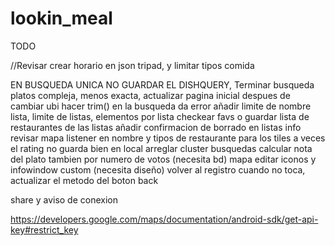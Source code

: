 # lookin_meal

TODO

//Revisar crear horario en json tripad, y limitar tipos comida

EN BUSQUEDA UNICA NO GUARDAR EL DISHQUERY,
Terminar busqueda platos compleja, menos exacta,
actualizar pagina inicial despues de cambiar ubi
hacer trim() en la busqueda da error
añadir limite de nombre lista, limite de listas, elementos por lista
checkear favs o guardar lista de restaurantes de las listas
añadir confirmacion de borrado en listas
info revisar mapa
listener en nombre y tipos de restaurante para los tiles
a veces el rating no guarda bien en local
arreglar cluster
busquedas calcular nota del plato tambien por numero de votos (necesita bd)
mapa editar iconos y infowindow custom (necesita diseño)
volver al registro cuando no toca, actualizar el metodo del boton back

share y aviso de conexion

https://developers.google.com/maps/documentation/android-sdk/get-api-key#restrict_key


 
